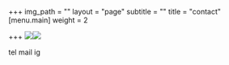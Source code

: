 +++
img_path = ""
layout = "page"
subtitle = ""
title = "contact"
[menu.main]
weight = 2

+++
![](/images/pic02.jpg)![](/images/pic07.jpg)

tel mail ig